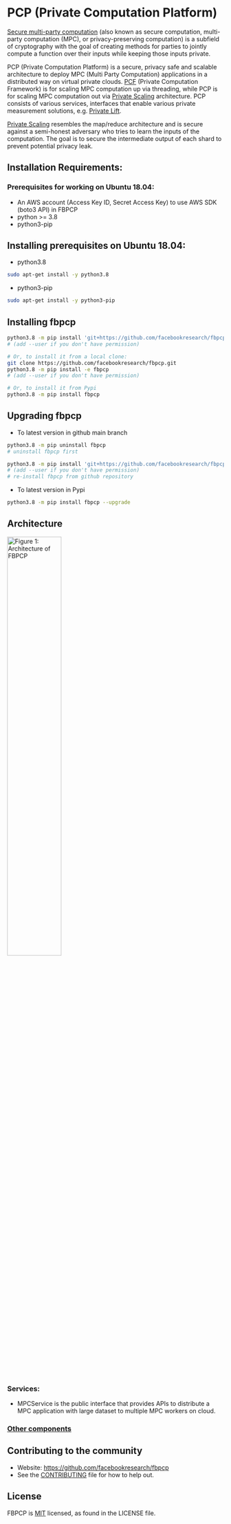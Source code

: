 # PCP (Private Computation Platform)
[Secure multi-party computation](https://en.wikipedia.org/wiki/Secure_multi-party_computation) (also known as secure computation, multi-party computation (MPC), or privacy-preserving computation) is a subfield of cryptography with the goal of creating methods for parties to jointly compute a function over their inputs while keeping those inputs private.

PCP (Private Computation Platform) is a secure, privacy safe and scalable architecture to deploy MPC (Multi Party Computation) applications in a distributed way on virtual private clouds. [PCF](https://github.com/facebookresearch/fbpcf) (Private Computation Framework) is for scaling MPC computation up via threading, while PCP is for scaling MPC computation out via [Private Scaling](https://github.com/facebookresearch/fbpcp/blob/main/docs/PrivateScaling.md) architecture. PCP consists of various services, interfaces that enable various private measurement solutions, e.g. [Private Lift](https://github.com/facebookresearch/fbpcf/blob/master/docs/PrivateLift.md).

[Private Scaling](https://github.com/facebookresearch/fbpcp/blob/main/docs/PrivateScaling.md) resembles the map/reduce architecture and is secure against a semi-honest adversary who tries to learn the inputs of the computation. The goal is to secure the intermediate output of each shard to prevent potential privacy leak.

## Installation Requirements:
### Prerequisites for working on Ubuntu 18.04:
* An AWS account (Access Key ID, Secret Access Key) to use AWS SDK (boto3 API) in FBPCP
* python >= 3.8
* python3-pip

## Installing prerequisites on Ubuntu 18.04:
* python3.8
```sh
sudo apt-get install -y python3.8
```
* python3-pip
```sh
sudo apt-get install -y python3-pip
```
## Installing fbpcp
```sh
python3.8 -m pip install 'git+https://github.com/facebookresearch/fbpcp.git'
# (add --user if you don't have permission)

# Or, to install it from a local clone:
git clone https://github.com/facebookresearch/fbpcp.git
python3.8 -m pip install -e fbpcp
# (add --user if you don't have permission)

# Or, to install it from Pypi
python3.8 -m pip install fbpcp
```

## Upgrading fbpcp
* To latest version in github main branch
```sh
python3.8 -m pip uninstall fbpcp
# uninstall fbpcp first

python3.8 -m pip install 'git+https://github.com/facebookresearch/fbpcp.git'
# (add --user if you don't have permission)
# re-install fbpcp from github repository
```

* To latest version in Pypi
```sh
python3.8 -m pip install fbpcp --upgrade
```

## Architecture
<img src="https://github.com/facebookresearch/fbpcp/blob/main/docs/PCPArch.jpg?raw=true" alt="Figure 1: Architecture of FBPCP" width="50%" height="50%">

### Services:

* MPCService is the public interface that provides APIs to distribute a MPC application with large dataset to multiple MPC workers on cloud.


### [Other components](https://github.com/facebookresearch/fbpcp/blob/main/docs/PCPComponents.md)

## Contributing to the community
* Website: https://github.com/facebookresearch/fbpcp
* See the [CONTRIBUTING](https://github.com/facebookresearch/fbpcp/blob/main/CONTRIBUTING.md) file for how to help out.

## License
FBPCP is [MIT](https://github.com/facebookresearch/fbpcp/blob/main/LICENSE) licensed, as found in the LICENSE file.

